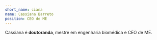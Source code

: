 ```yaml
---
short_name: ciana
name: Cassiana Barreto
position: CEO de ME
---
```

Cassiana é **doutoranda**, mestre em engenharia biomédica e CEO de ME.